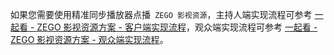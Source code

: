 <div class="mk-hint">

如果您需要使用精准同步播放器点播` ZEGO 影视资源`，主持人端实现流程可参考 [一起看 - ZEGO 影视资源方案 - 客户端实现流程](!Watch_together-Host_Implementation)，观众端实现流程可参考  [一起看 - ZEGO 影视资源方案 - 观众端实现流程](!Watch_together-Audience_Implementation)。
</div>
